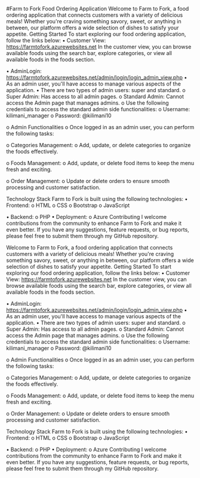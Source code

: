  #Farm to Fork Food Ordering Application
Welcome to Farm to Fork, a food ordering application that connects customers with a variety of delicious meals! Whether you're craving something savory, sweet, or anything in between, our platform offers a wide selection of dishes to satisfy your appetite.
Getting Started
To start exploring our food ordering application, follow the links below:
•	Customer View: https://farmtofork.azurewebsites.net
In the customer view, you can browse available foods using the search bar, explore categories, or view all available foods in the foods section.

•	AdminLogin: https://farmtofork.azurewebsites.net/admin/login/login_admin_view.php
•	As an admin user, you'll have access to manage various aspects of the application. 
•	There are two types of admin users: super and standard.
o	Super Admin: Has access to all admin pages.
o	Standard Admin: Cannot access the Admin page that manages admins.
o	Use the following credentials to access the  standard admin side functionalities:
o	Username: kilimani_manager
o	Password: @kilimani10

o	Admin Functionalities
o	Once logged in as an admin user, you can perform the following tasks:

o	Categories Management:
o	Add, update, or delete categories to organize the foods effectively.

o	Foods Management:
o	Add, update, or delete food items to keep the menu fresh and exciting.

o	Order Management:
o	Update or delete orders to ensure smooth processing and customer satisfaction.

 Technology Stack
Farm to Fork is built using the following technologies:
•	Frontend:
o	HTML
o	CSS
o	Bootstrap
o	JavaScript

•	Backend:
o	PHP
•	Deployment:
o	Azure
Contributing
I welcome contributions from the community to enhance Farm to Fork and make it even better. If you have any suggestions, feature requests, or bug reports, please feel free to submit them through my GitHub repository.


Welcome to Farm to Fork, a food ordering application that connects customers with a variety of delicious meals! Whether you're craving something savory, sweet, or anything in between, our platform offers a wide selection of dishes to satisfy your appetite.
Getting Started
To start exploring our food ordering application, follow the links below:
•	Customer View: https://farmtofork.azurewebsites.net
In the customer view, you can browse available foods using the search bar, explore categories, or view all available foods in the foods section.

•	AdminLogin: https://farmtofork.azurewebsites.net/admin/login/login_admin_view.php
•	As an admin user, you'll have access to manage various aspects of the application. 
•	There are two types of admin users: super and standard.
o	Super Admin: Has access to all admin pages.
o	Standard Admin: Cannot access the Admin page that manages admins.
o	Use the following credentials to access the  standard admin side functionalities:
o	Username: kilimani_manager
o	Password: @kilimani10

o	Admin Functionalities
o	Once logged in as an admin user, you can perform the following tasks:

o	Categories Management:
o	Add, update, or delete categories to organize the foods effectively.

o	Foods Management:
o	Add, update, or delete food items to keep the menu fresh and exciting.

o	Order Management:
o	Update or delete orders to ensure smooth processing and customer satisfaction.

 Technology Stack
Farm to Fork is built using the following technologies:
•	Frontend:
o	HTML
o	CSS
o	Bootstrap
o	JavaScript

•	Backend:
o	PHP
•	Deployment:
o	Azure
Contributing
I welcome contributions from the community to enhance Farm to Fork and make it even better. If you have any suggestions, feature requests, or bug reports, please feel free to submit them through my GitHub repository.

